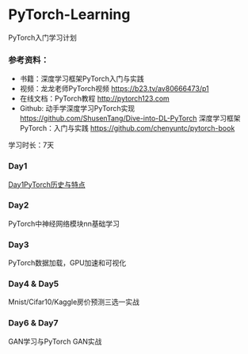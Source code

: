# PyTorch-Learning
PyTorch入门学习计划

### 参考资料：

- 书籍：深度学习框架PyTorch入门与实践
- 视频：龙龙老师PyTorch视频 https://b23.tv/av80666473/p1
- 在线文档：PyTorch教程  http://pytorch123.com 
- Github:
  动手学深度学习PyTorch实现  https://github.com/ShusenTang/Dive-into-DL-PyTorch
  深度学习框架PyTorch：入门与实践  https://github.com/chenyuntc/pytorch-book

学习时长：7天

### Day1

[Day1PyTorch历史与特点](https://github.com/yyyujintang/PyTorch-Learning/blob/master/Day1PyTorch%E5%8E%86%E5%8F%B2%E4%B8%8E%E7%89%B9%E7%82%B9.md)

### Day2

PyTorch中神经网络模块nn基础学习

### Day3

PyTorch数据加载，GPU加速和可视化

### Day4 & Day5

Mnist/Cifar10/Kaggle房价预测三选一实战

### Day6 & Day7

GAN学习与PyTorch GAN实战
